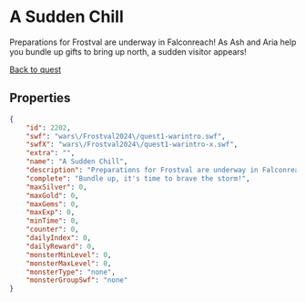 # A Sudden Chill

Preparations for Frostval are underway in Falconreach! As Ash and Aria help you bundle up gifts to bring up north, a sudden visitor appears!

[Back to quest](../quests.md)

## Properties

```json
{
    "id": 2202,
    "swf": "wars\/Frostval2024\/quest1-warintro.swf",
    "swfX": "wars\/Frostval2024\/quest1-warintro-x.swf",
    "extra": "",
    "name": "A Sudden Chill",
    "description": "Preparations for Frostval are underway in Falconreach! As Ash and Aria help you bundle up gifts to bring up north, a sudden visitor appears!",
    "complete": "Bundle up, it's time to brave the storm!",
    "maxSilver": 0,
    "maxGold": 0,
    "maxGems": 0,
    "maxExp": 0,
    "minTime": 0,
    "counter": 0,
    "dailyIndex": 0,
    "dailyReward": 0,
    "monsterMinLevel": 0,
    "monsterMaxLevel": 0,
    "monsterType": "none",
    "monsterGroupSwf": "none"
}
```


